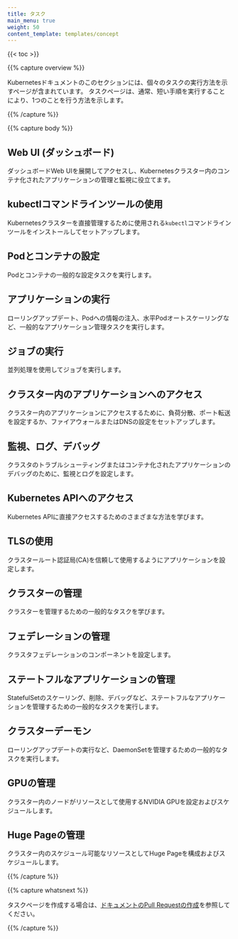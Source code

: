 ```yaml
---
title: タスク
main_menu: true
weight: 50
content_template: templates/concept
---
```


{{< toc >}}

{{% capture overview %}}

Kubernetesドキュメントのこのセクションには、個々のタスクの実行方法を示すページが含まれています。
タスクページは、通常、短い手順を実行することにより、1つのことを行う方法を示します。

{{% /capture %}}

{{% capture body %}}

## Web UI (ダッシュボード)

ダッシュボードWeb UIを展開してアクセスし、Kubernetesクラスター内のコンテナ化されたアプリケーションの管理と監視に役立てます。

## kubectlコマンドラインツールの使用

Kubernetesクラスターを直接管理するために使用される`kubectl`コマンドラインツールをインストールしてセットアップします。

## Podとコンテナの設定

Podとコンテナの一般的な設定タスクを実行します。

## アプリケーションの実行

ローリングアップデート、Podへの情報の注入、水平Podオートスケーリングなど、一般的なアプリケーション管理タスクを実行します。

## ジョブの実行

並列処理を使用してジョブを実行します。

## クラスター内のアプリケーションへのアクセス

クラスター内のアプリケーションにアクセスするために、負荷分散、ポート転送を設定するか、ファイアウォールまたはDNSの設定をセットアップします。

## 監視、ログ、デバッグ

クラスタのトラブルシューティングまたはコンテナ化されたアプリケーションのデバッグのために、監視とログを設定します。

## Kubernetes APIへのアクセス

Kubernetes APIに直接アクセスするためのさまざまな方法を学びます。

## TLSの使用

クラスタールート認証局(CA)を信頼して使用するようにアプリケーションを設定します。

## クラスターの管理

クラスターを管理するための一般的なタスクを学びます。

## フェデレーションの管理

クラスタフェデレーションのコンポーネントを設定します。

## ステートフルなアプリケーションの管理

StatefulSetのスケーリング、削除、デバッグなど、ステートフルなアプリケーションを管理するための一般的なタスクを実行します。

## クラスターデーモン

ローリングアップデートの実行など、DaemonSetを管理するための一般的なタスクを実行します。

## GPUの管理

クラスター内のノードがリソースとして使用するNVIDIA GPUを設定およびスケジュールします。

## Huge Pageの管理

クラスター内のスケジュール可能なリソースとしてHuge Pageを構成およびスケジュールします。

{{% /capture %}}

{{% capture whatsnext %}}

タスクページを作成する場合は、[ドキュメントのPull Requestの作成](/docs/home/contribute/create-pull-request/)を参照してください。

{{% /capture %}}
